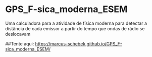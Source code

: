 # GPS_F-sica_moderna_ESEM
Uma calculadora para a atividade de física moderna para detectar a distância de cada emissor a partir do tempo que ondas de rádio se deslocavam 

##Tente aqui:
https://marcus-schebek.github.io/GPS_F-sica_moderna_ESEM/
